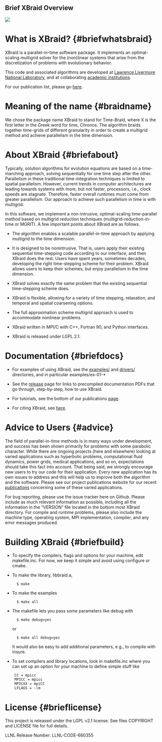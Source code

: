 ## Brief XBraid Overview
<!--
  - Copyright (c) 2013, Lawrence Livermore National Security, LLC. 
  - Produced at the Lawrence Livermore National Laboratory. Written by 
  - Jacob Schroder, Rob Falgout, Tzanio Kolev, Ulrike Yang, Veselin 
  - Dobrev, et al. LLNL-CODE-660355. All rights reserved.
  - 
  - This file is part of XBraid. For support, post issues to the XBraid Github page.
  - 
  - This program is free software; you can redistribute it and/or modify it under
  - the terms of the GNU General Public License (as published by the Free Software
  - Foundation) version 2.1 dated February 1999.
  - 
  - This program is distributed in the hope that it will be useful, but WITHOUT ANY
  - WARRANTY; without even the IMPLIED WARRANTY OF MERCHANTABILITY or FITNESS FOR A
  - PARTICULAR PURPOSE. See the terms and conditions of the GNU General Public
  - License for more details.
  - 
  - You should have received a copy of the GNU Lesser General Public License along
  - with this program; if not, write to the Free Software Foundation, Inc., 59
  - Temple Place, Suite 330, Boston, MA 02111-1307 USA
 -->

![](docs/img/logo_with_subtext_2_inch.png)

# What is XBraid? {#briefwhatsbraid}

XBraid is a parallel-in-time software package.  It implements an
optimal-scaling multigrid solver for the (non)linear systems that arise from
the discretization of problems with evolutionary behavior. 

This code and associated algorithms are developed at [Lawrence Livermore
National Laboratory](https://computation.llnl.gov/projects/parallel-time-integration-multigrid/),
and at collaborating [academic institutions](https://github.com/XBraid/xbraid/wiki/Team). 

For our publication list, please go [here](https://github.com/XBraid/xbraid/wiki/Project-Publications).

# Meaning of the name {#braidname}

We chose the package name XBraid to stand for Time-Braid, where X is the first
letter in the Greek word for time, Chronos. The algorithm braids together
time-grids of different granularity in order to create a multigrid method and
achieve parallelism in the time dimension.

# About XBraid {#briefabout}

Typically, solution algorithms for evolution equations are based on a
time-marching approach, solving sequentially for one time step after the other.
Parallelism in these traditional time-integration techniques is limited to
spatial parallelism.  However, current trends in computer architectures are
leading towards systems with more, but not faster, processors, i.e., clock
speeds are stagnate.  Therefore, faster overall runtimes must come from greater
parallelism. Our approach to achieve such parallelism in time is with multigrid.

In this software, we implement a non-intrusive, optimal-scaling time-parallel
method based on multigrid reduction techniques (multigrid-reduction-in-time or
MGRIT).  A few important points about XBraid are as follows.

- The algorithm enables a scalable parallel-in-time approach by applying multigrid to the time dimension.

- It is designed to be nonintrusive. That is, users apply their existing
  sequential time-stepping code according to our interface, and then XBraid
  does the rest. Users have spent years, sometimes decades, developing the
  right time-stepping scheme for their problem. XBraid allows users to keep
  their schemes, but enjoy parallelism in the time dimension.

- XBraid solves exactly the same problem that the existing sequential
  time-stepping scheme does.

- XBraid is flexible, allowing for a variety of time stepping, relaxation, and
  temporal and spatial coarsening options.

- The full approximation scheme multigrid approach is used to accommodate
  nonlinear problems.

- XBraid written in MPI/C with C++, Fortran 90, and Python interfaces.

- XBraid is released under LGPL 2.1.


# Documentation {#briefdocs}

- For examples of using XBraid, see the
  [examples/](https://github.com/XBraid/xbraid/tree/master/examples) and
  [drivers/](https://github.com/XBraid/xbraid/tree/master/drivers) directories,
  and in particular examples/ex-01-*

- See the [release](https://github.com/XBraid/xbraid/releases) page for links
  to precompiled documentation PDFs that go through, step-by-step, how to use
  XBraid.

- For tutorials, see the bottom of our publications 
[page](https://github.com/XBraid/xbraid/wiki/Project-Publications#Tutorials).

- For citing XBraid, see [here](https://github.com/XBraid/xbraid/wiki/Citing-XBraid).


# Advice to Users {#advice}

The field of parallel-in-time methods is in many ways under development, and
success has been shown primarily for problems with some parabolic character.
While there are ongoing projects (here and elsewhere) looking at varied
applications such as hyperbolic problems, computational fluid dynamics, power
grids, medical applications, and so on, expectations should take this fact into
account.  That being said, we strongly encourage new users to try our code for
their application.  Every new application has its own issues to address and
this will help us to improve both the algorithm and the software. Please see
our project publications website for our recent
[publications](https://github.com/XBraid/xbraid/wiki/Project-Publications)
concerning some of these varied applications.

For bug reporting, please use the issue tracker here on Github. Please include
as much relevant information as possible, including all the information in the
“VERSION” file located in the bottom most XBraid directory.  For compile and
runtime problems, please also include the machine type, operating system, MPI
implementation, compiler, and any error messages produced. 

# Building XBraid {#briefbuild}

-  To specify the compilers, flags and options for your machine, edit
   makefile.inc.  For now, we keep it simple and avoid using configure or
   cmake.

-  To make the library, libbraid.a,
   
         $ make

-  To make the examples
   
         $ make all

-  The makefile lets you pass some parameters like debug with 
   
         $ make debug=yes
   
   or
   
         $ make all debug=yes
   
   It would also be easy to add additional parameters, e.g., to compile with
   insure.  


- To set compilers and library locations, look in makefile.inc
  where you can set up an option for your machine to define simple
  stuff like

       CC = mpicc
       MPICC = mpicc
       MPICXX = mpiCC
       LFLAGS = -lm


# License {#brieflicense}

This project is released under the LGPL v2.1 license. See files COPYRIGHT and
LICENSE file for full details.

LLNL Release Number: LLNL-CODE-660355

